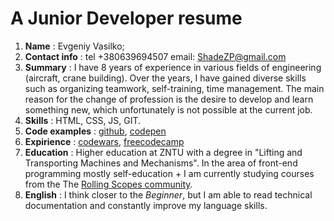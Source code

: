 # A Junior Developer resume #

1. **Name** : Evgeniy Vasilko;
2. **Contact info** : tel +380639694507
email: ShadeZP@gmail.com
3. **Summary** : I have 8 years of experience in various fields of engineering (aircraft, crane building). Over the years, I have gained diverse skills such as organizing teamwork, self-training, time management. The main reason for the change of profession is the desire to develop and learn something new, which unfortunately is not possible at the current job.
4. **Skills** : HTML, CSS, JS, GIT.
5. **Code examples** : [github](https://github.com/ShadeZP "my github"), [codepen](https://codepen.io/shadezp "my codepen")
6. **Expirience** : [codewars](https://www.codewars.com/users/ShadeZP "my codewars"), [freecodecamp](https://www.freecodecamp.org/shadezp "my freecodecamp")
7. **Education** : Higher education at ZNTU with a degree in "Lifting and Transporting Machines and Mechanisms". In the area of front-end programming mostly self-education + I am currently studying courses from the The  [Rolling Scopes community](https://rs.school/js/ "top webinar").
8. **English** : I think closer to the *Beginner*, but I am able to read technical documentation and constantly improve my language skills.